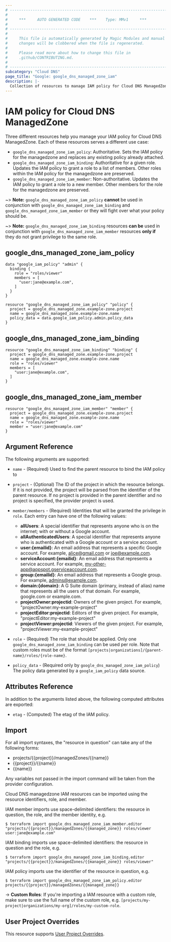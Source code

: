 ```yaml
---
# ----------------------------------------------------------------------------
#
#     ***     AUTO GENERATED CODE    ***    Type: MMv1     ***
#
# ----------------------------------------------------------------------------
#
#     This file is automatically generated by Magic Modules and manual
#     changes will be clobbered when the file is regenerated.
#
#     Please read more about how to change this file in
#     .github/CONTRIBUTING.md.
#
# ----------------------------------------------------------------------------
subcategory: "Cloud DNS"
page_title: "Google: google_dns_managed_zone_iam"
description: |-
  Collection of resources to manage IAM policy for Cloud DNS ManagedZone
---
```


# IAM policy for Cloud DNS ManagedZone
Three different resources help you manage your IAM policy for Cloud DNS ManagedZone. Each of these resources serves a different use case:

* `google_dns_managed_zone_iam_policy`: Authoritative. Sets the IAM policy for the managedzone and replaces any existing policy already attached.
* `google_dns_managed_zone_iam_binding`: Authoritative for a given role. Updates the IAM policy to grant a role to a list of members. Other roles within the IAM policy for the managedzone are preserved.
* `google_dns_managed_zone_iam_member`: Non-authoritative. Updates the IAM policy to grant a role to a new member. Other members for the role for the managedzone are preserved.

~> **Note:** `google_dns_managed_zone_iam_policy` **cannot** be used in conjunction with `google_dns_managed_zone_iam_binding` and `google_dns_managed_zone_iam_member` or they will fight over what your policy should be.

~> **Note:** `google_dns_managed_zone_iam_binding` resources **can be** used in conjunction with `google_dns_managed_zone_iam_member` resources **only if** they do not grant privilege to the same role.




## google\_dns\_managed\_zone\_iam\_policy

```hcl
data "google_iam_policy" "admin" {
  binding {
    role = "roles/viewer"
    members = [
      "user:jane@example.com",
    ]
  }
}

resource "google_dns_managed_zone_iam_policy" "policy" {
  project = google_dns_managed_zone.example-zone.project
  name = google_dns_managed_zone.example-zone.name
  policy_data = data.google_iam_policy.admin.policy_data
}
```

## google\_dns\_managed\_zone\_iam\_binding

```hcl
resource "google_dns_managed_zone_iam_binding" "binding" {
  project = google_dns_managed_zone.example-zone.project
  name = google_dns_managed_zone.example-zone.name
  role = "roles/viewer"
  members = [
    "user:jane@example.com",
  ]
}
```

## google\_dns\_managed\_zone\_iam\_member

```hcl
resource "google_dns_managed_zone_iam_member" "member" {
  project = google_dns_managed_zone.example-zone.project
  name = google_dns_managed_zone.example-zone.name
  role = "roles/viewer"
  member = "user:jane@example.com"
}
```

## Argument Reference

The following arguments are supported:

* `name` - (Required) Used to find the parent resource to bind the IAM policy to

* `project` - (Optional) The ID of the project in which the resource belongs.
    If it is not provided, the project will be parsed from the identifier of the parent resource. If no project is provided in the parent identifier and no project is specified, the provider project is used.

* `member/members` - (Required) Identities that will be granted the privilege in `role`.
  Each entry can have one of the following values:
  * **allUsers**: A special identifier that represents anyone who is on the internet; with or without a Google account.
  * **allAuthenticatedUsers**: A special identifier that represents anyone who is authenticated with a Google account or a service account.
  * **user:{emailid}**: An email address that represents a specific Google account. For example, alice@gmail.com or joe@example.com.
  * **serviceAccount:{emailid}**: An email address that represents a service account. For example, my-other-app@appspot.gserviceaccount.com.
  * **group:{emailid}**: An email address that represents a Google group. For example, admins@example.com.
  * **domain:{domain}**: A G Suite domain (primary, instead of alias) name that represents all the users of that domain. For example, google.com or example.com.
  * **projectOwner:projectid**: Owners of the given project. For example, "projectOwner:my-example-project"
  * **projectEditor:projectid**: Editors of the given project. For example, "projectEditor:my-example-project"
  * **projectViewer:projectid**: Viewers of the given project. For example, "projectViewer:my-example-project"

* `role` - (Required) The role that should be applied. Only one
    `google_dns_managed_zone_iam_binding` can be used per role. Note that custom roles must be of the format
    `[projects|organizations]/{parent-name}/roles/{role-name}`.

* `policy_data` - (Required only by `google_dns_managed_zone_iam_policy`) The policy data generated by
  a `google_iam_policy` data source.

## Attributes Reference

In addition to the arguments listed above, the following computed attributes are
exported:

* `etag` - (Computed) The etag of the IAM policy.

## Import

For all import syntaxes, the "resource in question" can take any of the following forms:

* projects/{{project}}/managedZones/{{name}}
* {{project}}/{{name}}
* {{name}}

Any variables not passed in the import command will be taken from the provider configuration.

Cloud DNS managedzone IAM resources can be imported using the resource identifiers, role, and member.

IAM member imports use space-delimited identifiers: the resource in question, the role, and the member identity, e.g.
```
$ terraform import google_dns_managed_zone_iam_member.editor "projects/{{project}}/managedZones/{{managed_zone}} roles/viewer user:jane@example.com"
```

IAM binding imports use space-delimited identifiers: the resource in question and the role, e.g.
```
$ terraform import google_dns_managed_zone_iam_binding.editor "projects/{{project}}/managedZones/{{managed_zone}} roles/viewer"
```

IAM policy imports use the identifier of the resource in question, e.g.
```
$ terraform import google_dns_managed_zone_iam_policy.editor projects/{{project}}/managedZones/{{managed_zone}}
```

-> **Custom Roles**: If you're importing a IAM resource with a custom role, make sure to use the
 full name of the custom role, e.g. `[projects/my-project|organizations/my-org]/roles/my-custom-role`.

## User Project Overrides

This resource supports [User Project Overrides](https://www.terraform.io/docs/providers/google/guides/provider_reference.html#user_project_override).
